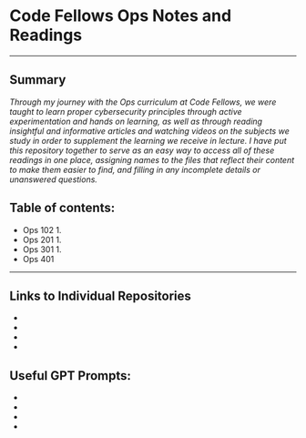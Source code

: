 # Code Fellows Ops Notes and Readings
---
## Summary
 *Through my journey with the Ops curriculum at Code Fellows, we were taught to learn proper cybersecurity principles through active experimentation and hands on learning, as well as through reading insightful and informative articles and watching videos on the subjects we study in order to supplement the learning we receive in lecture. I have put this repository together to serve as an easy way to access all of these readings in one place, assigning names to the files that reflect their content to make them easier to find, and filling in any incomplete details or unanswered questions.*

## Table of contents:
- Ops 102
    1. 
- Ops 201
    1. 
- Ops 301
    1. 
- Ops 401
---

## Links to Individual Repositories
- 
- 
- 
- 

## Useful GPT Prompts:
- 
- 
- 
- 